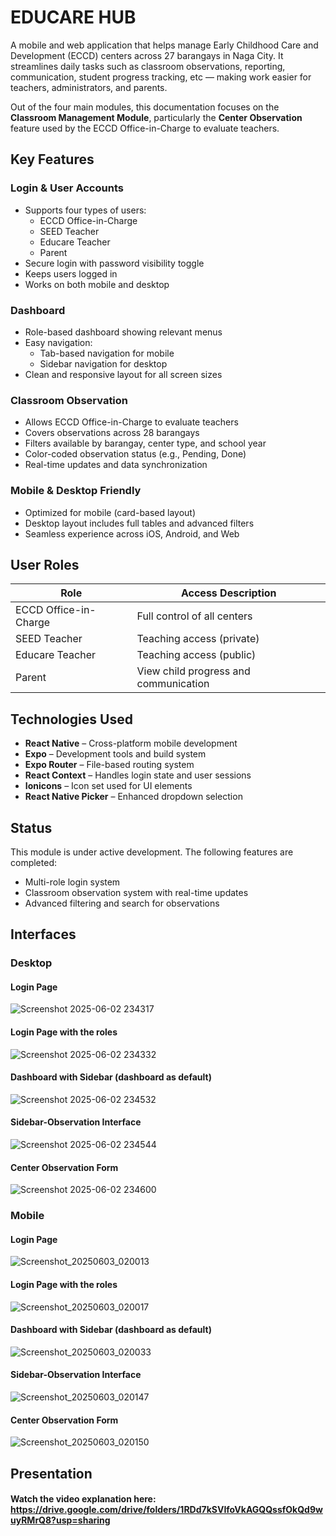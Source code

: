 # EDUCARE HUB

A mobile and web application that helps manage Early Childhood Care and Development (ECCD) centers across 27 barangays in Naga City. It streamlines daily tasks such as classroom observations, reporting, communication, student progress tracking, etc — making work easier for teachers, administrators, and parents.

Out of the four main modules, this documentation focuses on the **Classroom Management Module**, particularly the **Center Observation** feature used by the ECCD Office-in-Charge to evaluate teachers.

## Key Features

### Login & User Accounts

- Supports four types of users:
  - ECCD Office-in-Charge
  - SEED Teacher
  - Educare Teacher
  - Parent
- Secure login with password visibility toggle
- Keeps users logged in
- Works on both mobile and desktop

### Dashboard

- Role-based dashboard showing relevant menus
- Easy navigation:
  - Tab-based navigation for mobile
  - Sidebar navigation for desktop
- Clean and responsive layout for all screen sizes

### Classroom Observation

- Allows ECCD Office-in-Charge to evaluate teachers
- Covers observations across 28 barangays
- Filters available by barangay, center type, and school year
- Color-coded observation status (e.g., Pending, Done)
- Real-time updates and data synchronization

### Mobile & Desktop Friendly

- Optimized for mobile (card-based layout)
- Desktop layout includes full tables and advanced filters
- Seamless experience across iOS, Android, and Web

## User Roles

| Role                  | Access Description                    |
|-----------------------|---------------------------------------|
| ECCD Office-in-Charge | Full control of all centers           |
| SEED Teacher          | Teaching access (private)             |
| Educare Teacher       | Teaching access (public)              |
| Parent                | View child progress and communication |

## Technologies Used

- **React Native** – Cross-platform mobile development
- **Expo** – Development tools and build system
- **Expo Router** – File-based routing system
- **React Context** – Handles login state and user sessions
- **Ionicons** – Icon set used for UI elements
- **React Native Picker** – Enhanced dropdown selection

## Status

This module is under active development. The following features are completed:

- Multi-role login system
- Classroom observation system with real-time updates
- Advanced filtering and search for observations

## Interfaces

### Desktop 

#### Login Page
![Screenshot 2025-06-02 234317](https://github.com/user-attachments/assets/d5c2517e-6ea4-4cbe-9060-62fd49585d63)

#### Login Page with the roles
![Screenshot 2025-06-02 234332](https://github.com/user-attachments/assets/09998ade-792d-4c35-91b3-98d86761f084)

#### Dashboard with Sidebar (dashboard as default)
![Screenshot 2025-06-02 234532](https://github.com/user-attachments/assets/9c37450e-2a25-4c82-8318-dac974d58ba3)

#### Sidebar-Observation Interface
![Screenshot 2025-06-02 234544](https://github.com/user-attachments/assets/09ed7ed9-c409-4dd9-8c08-fed2a9d5aca3)

#### Center Observation Form
![Screenshot 2025-06-02 234600](https://github.com/user-attachments/assets/36ebae49-9700-48ea-afc6-7a336f316d91)

### Mobile

#### Login Page
![Screenshot_20250603_020013](https://github.com/user-attachments/assets/c1f12a10-c770-4fd8-9d77-4e914c6b068c)

#### Login Page with the roles
![Screenshot_20250603_020017](https://github.com/user-attachments/assets/62007cb3-3b51-4fa4-a767-64ab4e2765c3)

#### Dashboard with Sidebar (dashboard as default)
![Screenshot_20250603_020033](https://github.com/user-attachments/assets/b32bb104-9ba4-4f93-bdd9-bdf0d3709ed2)

#### Sidebar-Observation Interface
![Screenshot_20250603_020147](https://github.com/user-attachments/assets/610ca4d3-fb7d-4442-9dcc-93bc9638e5f8)

#### Center Observation Form
![Screenshot_20250603_020150](https://github.com/user-attachments/assets/0e690b3b-c160-46ae-9dca-c9c0d9780cc3)

## Presentation

#### Watch the video explanation here: https://drive.google.com/drive/folders/1RDd7kSVIfoVkAGQQssfOkQd9wuyRMrQ8?usp=sharing
